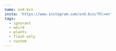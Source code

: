 ```yaml
---
name: snd.bcn
insta: 'https://www.instagram.com/snd.bcn/?hl=en'
tags:
  - ignorant
  - weird
  - plants
  - flash only
  - custom
---
```


